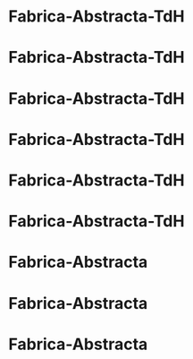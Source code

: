 # Fabrica-Abstracta-TdH
# Fabrica-Abstracta-TdH
# Fabrica-Abstracta-TdH
# Fabrica-Abstracta-TdH
# Fabrica-Abstracta-TdH
# Fabrica-Abstracta-TdH
# Fabrica-Abstracta
# Fabrica-Abstracta
# Fabrica-Abstracta
